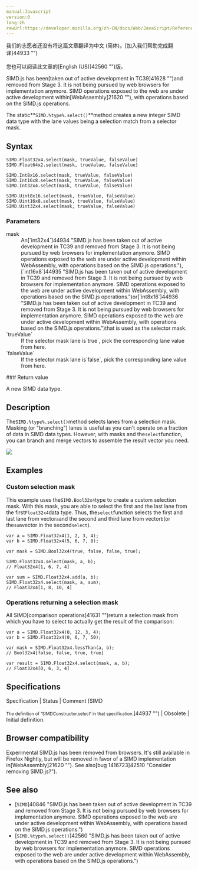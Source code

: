 ```yaml
---
manual:Javascript
version:0
lang:zh
rawUrl:https://developer.mozilla.org/zh-CN/docs/Web/JavaScript/Reference/Global_Objects/SIMD/select
---
```




<bdi>我们的志愿者还没有将这篇文章翻译为<bdi>中文 (简体)</bdi>。[加入我们帮助完成翻译]44933 "")<br></br>您也可以阅读此文章的[English (US)]42560 "")版。</bdi>






SIMD.js has been[taken out of active development in TC39]41628 "")and removed from Stage 3. It is not being pursued by web browsers for implementation anymore. SIMD operations exposed to the web are under active development within[WebAssembly]21620 ""), with operations based on the SIMD.js operations.



The static**`SIMD.%type%.select()`**method creates a new integer SIMD data type with the lane values being a selection match from a selector mask.


## Syntax<a name="Syntax"></a>

```
SIMD.Float32x4.select(mask, trueValue, falseValue)
SIMD.Float64x2.select(mask, trueValue, falseValue)

SIMD.Int8x16.select(mask, trueValue, falseValue)
SIMD.Int16x8.select(mask, trueValue, falseValue)
SIMD.Int32x4.select(mask, trueValue, falseValue)

SIMD.Uint8x16.select(mask, trueValue, falseValue)
SIMD.Uint16x8.select(mask, trueValue, falseValue)
SIMD.Uint32x4.select(mask, trueValue, falseValue)

```

### Parameters<a name="Parameters"></a>
<dl><dt id=''>mask</dt><dd>An[`int32x4`]44934 "SIMD.js has been taken out of active development in TC39 and removed from Stage 3. It is not being pursued by web browsers for implementation anymore. SIMD operations exposed to the web are under active development within WebAssembly, with operations based on the SIMD.js operations."),[`int16x8`]44935 "SIMD.js has been taken out of active development in TC39 and removed from Stage 3. It is not being pursued by web browsers for implementation anymore. SIMD operations exposed to the web are under active development within WebAssembly, with operations based on the SIMD.js operations.")or[`int8x16`]44936 "SIMD.js has been taken out of active development in TC39 and removed from Stage 3. It is not being pursued by web browsers for implementation anymore. SIMD operations exposed to the web are under active development within WebAssembly, with operations based on the SIMD.js operations.")that is used as the selector mask.</dd><dt id=''>`trueValue`</dt><dd>If the selector mask lane is`true`, pick the corresponding lane value from here.</dd><dt id=''>`falseValue`</dt><dd>If the selector mask lane is`false`, pick the corresponding lane value from here.</dd></dl>
### Return value<a name="Return_value"></a>


A new SIMD data type.


## Description<a name="Description"></a>


The`SIMD.%type%.select()`method selects lanes from a selection mask. Masking (or &quot;branching&quot;) lanes is useful as you can&#39;t operate on a fraction of data in SIMD data types. However, with masks and the`select`function, you can branch and merge vectors to assemble the result vector you need.



![](%41617.png "")


## Examples<a name="Examples"></a>

### Custom selection mask<a name="Custom_selection_mask"></a>


This example uses the`SIMD.Bool32x4`type to create a custom selection mask. With this mask, you are able to select the first and the last lane from the first`Float32x4`data type. Thus, the`select`function selects the first and last lane from vector`a`and the second and third lane from vector`b`(or the`sum`vector in the second`select`).


```
var a = SIMD.Float32x4(1, 2, 3, 4);
var b = SIMD.Float32x4(5, 6, 7, 8);

var mask = SIMD.Bool32x4(true, false, false, true);

SIMD.Float32x4.select(mask, a, b);
// Float32x4[1, 6, 7, 4]

var sum = SIMD.Float32x4.add(a, b);
SIMD.Float32x4.select(mask, a, sum);
// Float32x4[1, 8, 10, 4]
```

### Operations returning a selection mask<a name="Operations_returning_a_selection_mask"></a>


All SIMD[comparison operations]41631 "")return a selection mask from which you have to select to actually get the result of the comparison:


```
var a = SIMD.Float32x4(0, 12, 3, 4);
var b = SIMD.Float32x4(0, 6, 7, 50);

var mask = SIMD.Float32x4.lessThan(a, b);
// Bool32x4[false, false, true, true]

var result = SIMD.Float32x4.select(mask, a, b);
// Float32x4[0, 6, 3, 4]
```

## Specifications<a name="Specifications"></a>

Specification | Status | Comment 
[SIMD<br></br><small>The definition of &#39;SIMDConstructor.select&#39; in that specification.</small>]44937 "") | Obsolete | Initial definition. 


## Browser compatibility<a name="Browser_compatibility"></a>


Experimental SIMD.js has been removed from browsers. It&#39;s still available in Firefox Nightly, but will be removed in favor of a SIMD implementation in[WebAssembly]21620 ""). See also[bug 1416723]42510 "Consider removing SIMD.js?").


## See also<a name="See_also"></a>

* [`SIMD`]40846 "SIMD.js has been taken out of active development in TC39 and removed from Stage 3. It is not being pursued by web browsers for implementation anymore. SIMD operations exposed to the web are under active development within WebAssembly, with operations based on the SIMD.js operations.")
* [`SIMD.%type%.select()`]42560 "SIMD.js has been taken out of active development in TC39 and removed from Stage 3. It is not being pursued by web browsers for implementation anymore. SIMD operations exposed to the web are under active development within WebAssembly, with operations based on the SIMD.js operations.")



